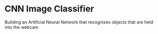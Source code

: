 # CNN Image Classifier
Building an Artificial Neural Network that recognizes objects that are held into the webcam
